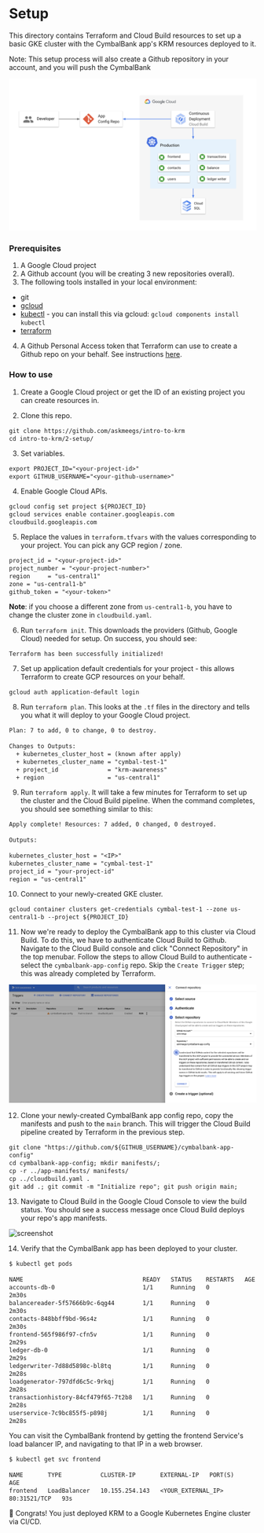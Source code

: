 # Setup 

This directory contains Terraform and Cloud Build resources to set up a basic GKE cluster with the CymbalBank app's KRM resources deployed to it. 

Note: This setup process will also create a Github repository in your account, and you will push the CymbalBank 

![screenshot1](screenshots/arch.png)

### Prerequisites 

1. A Google Cloud project 
2. A Github account (you will be creating 3 new repositories overall). 
3. The following tools installed in your local environment: 
- git
- [gcloud](https://cloud.google.com/sdk/docs/install)
- [kubectl](https://cloud.google.com/sdk/gcloud/reference/components/install) - you can install this via gcloud: `gcloud components install kubectl`
- [terraform](https://learn.hashicorp.com/tutorials/terraform/install-cli) 

4. A Github Personal Access token that Terraform can use to create a Github repo on your behalf. See instructions [here](https://docs.github.com/en/github/authenticating-to-github/creating-a-personal-access-token). 

### How to use 

1. Create a Google Cloud project or get the ID of an existing project you can create resources in. 

2. Clone this repo. 

```
git clone https://github.com/askmeegs/intro-to-krm
cd intro-to-krm/2-setup/ 
```

3. Set variables. 

```
export PROJECT_ID="<your-project-id>" 
export GITHUB_USERNAME="<your-github-username>" 
```

4. Enable Google Cloud APIs.  

```
gcloud config set project ${PROJECT_ID}
gcloud services enable container.googleapis.com cloudbuild.googleapis.com
```

5. Replace the values in `terraform.tfvars` with the values corresponding to your project. You can pick any GCP region / zone. 

```
project_id = "<your-project-id>"
project_number = "<your-project-number>"
region     = "us-central1"
zone = "us-central1-b"
github_token = "<your-token>"
```

**Note**: if you choose a different zone from `us-central1-b`, you have to change the cluster zone in `cloudbuild.yaml`. 

6. Run `terraform init`. This downloads the providers (Github, Google Cloud) needed for setup. On success, you should see: 

```
Terraform has been successfully initialized!
```

7. Set up application default credentials for your project - this allows Terraform to create GCP resources on your behalf. 

```
gcloud auth application-default login
```

8. Run `terraform plan`. This looks at the `.tf` files in the directory and tells you what it will deploy to your Google Cloud project. 

```
Plan: 7 to add, 0 to change, 0 to destroy.

Changes to Outputs:
  + kubernetes_cluster_host = (known after apply)
  + kubernetes_cluster_name = "cymbal-test-1"
  + project_id              = "krm-awareness"
  + region                  = "us-central1"
```

9. Run `terraform apply`. It will take a few minutes for Terraform to set up the cluster and the Cloud Build pipeline. When the command completes, you should see something similar to this: 

```
Apply complete! Resources: 7 added, 0 changed, 0 destroyed.

Outputs:

kubernetes_cluster_host = "<IP>"
kubernetes_cluster_name = "cymbal-test-1"
project_id = "your-project-id"
region = "us-central1"
```


10. Connect to your newly-created GKE cluster. 

```
gcloud container clusters get-credentials cymbal-test-1 --zone us-central1-b --project ${PROJECT_ID}
```

11. Now we're ready to deploy the CymbalBank app to this cluster via Cloud Build. To do this, we have to authenticate Cloud Build to Github. Navigate to the Cloud Build console and click "Connect Repository" in the top menubar. Follow the steps to allow Cloud Build to authenticate - select the `cymbalbank-app-config` repo. Skip the `Create Trigger` step; this was already completed by Terraform. 

![cloudbuild-auth](screenshots/cloud-build-auth.png)

12. Clone your newly-created CymbalBank app config repo, copy the manifests and push to the `main` branch. This will trigger the Cloud Build pipeline created by Terraform in the previous step. 

```
git clone "https://github.com/${GITHUB_USERNAME}/cymbalbank-app-config"
cd cymbalbank-app-config; mkdir manifests/; 
cp -r ../app-manifests/ manifests/ 
cp ../cloudbuild.yaml .
git add .; git commit -m "Initialize repo"; git push origin main;   
```

13. Navigate to Cloud Build in the Google Cloud Console to view the build status. You should see a success message once Cloud Build deploys your repo's app manifests.

![screenshot](screenshots/cloudbuild.png)

14. Verify that the CymbalBank app has been deployed to your cluster. 

```
$ kubectl get pods 

NAME                                  READY   STATUS    RESTARTS   AGE
accounts-db-0                         1/1     Running   0          2m30s
balancereader-5f57666b9c-6qg44        1/1     Running   0          2m30s
contacts-848bbff9bd-96s4z             1/1     Running   0          2m30s
frontend-565f986f97-cfn5v             1/1     Running   0          2m29s
ledger-db-0                           1/1     Running   0          2m29s
ledgerwriter-7d88d5898c-bl8tq         1/1     Running   0          2m28s
loadgenerator-797dfd6c5c-9rkqj        1/1     Running   0          2m28s
transactionhistory-84cf479f65-7t2b8   1/1     Running   0          2m28s
userservice-7c9bc855f5-p898j          1/1     Running   0          2m28s
```

You can visit the CymbalBank frontend by getting the frontend Service's load balancer IP, and navigating to that IP in a web browser. 

```
$ kubectl get svc frontend

NAME       TYPE           CLUSTER-IP       EXTERNAL-IP   PORT(S)        AGE
frontend   LoadBalancer   10.155.254.143   <YOUR_EXTERNAL_IP>     80:31521/TCP   93s
```

🎊 Congrats! You just deployed KRM to a Google Kubernetes Engine cluster via CI/CD.  